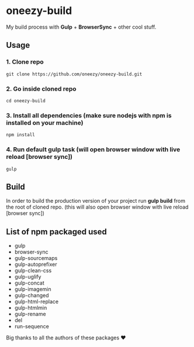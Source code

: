 # oneezy-build

My build process with **Gulp** + **BrowserSync** + other cool stuff.

## Usage

### 1. Clone repo
```
git clone https://github.com/oneezy/oneezy-build.git
```

### 2. Go inside cloned repo
```
cd oneezy-build
```

### 3. Install all dependencies (make sure nodejs with npm is installed on your machine)
```
npm install
```

### 4. Run default gulp task (will open browser window with live reload [browser sync])
```
gulp
```

## Build 

In order to build the production version of your project run __gulp build__ from the root of cloned repo. (this will also open browser window with live reload [browser sync])

## List of npm packaged used

- gulp
- browser-sync
- gulp-sourcemaps
- gulp-autoprefixer
- gulp-clean-css
- gulp-uglify
- gulp-concat
- gulp-imagemin
- gulp-changed
- gulp-html-replace
- gulp-htmlmin
- gulp-rename
- del
- run-sequence

Big thanks to all the authors of these packages :heart:
